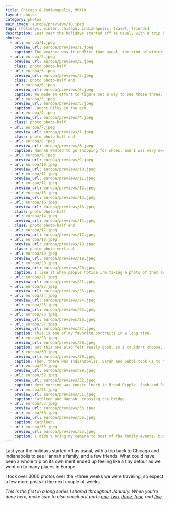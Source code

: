 ```yaml
---
title: Chicago & Indianapolis, MMXIX
layout: photos
category: photos
main_image: europa/previews/10.jpeg
tags: [holidays, winter, chicago, indianapolis, travel, friends]
description: Last year the holidays started off as usual, with a trip back to Chicago and Indianapolis to see Hannah’s family, and a few friends. What could have been a whole trip on its own merit ended up feeling like a tiny detour as we went on to many places in Europe.
photos:
  - url: europa/1.jpeg
    preview_url: europa/previews/1.jpeg
    caption: The weather was friendlier than usual, the kind of winter warmth that makes walking by Lake Michigan nice.
  - url: europa/2.jpeg
    preview_url: europa/previews/2.jpeg
    class: photo photo-half
  - url: europa/3.jpeg
    preview_url: europa/previews/3.jpeg
    class: photo photo-half end
  - url: europa/6.jpeg
    preview_url: europa/previews/6.jpeg
    caption: We made an effort to figure out a way to see these three. Same old.
  - url: europa/5.jpeg
    preview_url: europa/previews/5.jpeg
    caption: Caught Riley in the act.
  - url: europa/4.jpeg
    preview_url: europa/previews/4.jpeg
    class: photo photo-half
  - url: europa/7.jpeg
    preview_url: europa/previews/7.jpeg
    class: photo photo-half end
  - url: europa/8.jpeg
    preview_url: europa/previews/8.jpeg
    caption: Hannah wanted to go shopping for shoes, and I was very excited to try out my new 70-200 f/4 lens. Needless to say, I didn't go shopping. The light this morning was great.
  - url: europa/9.jpeg
    preview_url: europa/previews/9.jpeg
  - url: europa/10.jpeg
    preview_url: europa/previews/10.jpeg
  - url: europa/11.jpeg
    preview_url: europa/previews/11.jpeg
  - url: europa/12.jpeg
    preview_url: europa/previews/12.jpeg
  - url: europa/13.jpeg
    preview_url: europa/previews/13.jpeg
  - url: europa/16.jpeg
    preview_url: europa/previews/16.jpeg
    class: photo photo-half
  - url: europa/14.jpeg
    preview_url: europa/previews/14.jpeg
    class: photo photo-half end
  - url: europa/17.jpeg
    preview_url: europa/previews/17.jpeg
  - url: europa/18.jpeg
    preview_url: europa/previews/18.jpeg
    class: photo photo-vertical
  - url: europa/19.jpeg
    preview_url: europa/previews/19.jpeg
  - url: europa/20.jpeg
    preview_url: europa/previews/20.jpeg
    caption: I like it when people notice I'm taking a photo of them across the street, and don't shy away. This lens is not at all inconspicous.
  - url: europa/21.jpeg
    preview_url: europa/previews/21.jpeg
  - url: europa/23.jpeg
    preview_url: europa/previews/23.jpeg
  - url: europa/24.jpeg
    preview_url: europa/previews/24.jpeg
  - url: europa/25.jpeg
    preview_url: europa/previews/25.jpeg
  - url: europa/26.jpeg
    preview_url: europa/previews/26.jpeg
  - url: europa/27.jpeg
    preview_url: europa/previews/27.jpeg
    caption: This is one of my favorite portraits in a long time.
  - url: europa/28.jpeg
    preview_url: europa/previews/28.jpeg
    caption: But this one also felt really good, so I couldn't choose.
  - url: europa/30.jpeg
    preview_url: europa/previews/30.jpeg
    caption: Then, there was Indianapolis. Sarah and Gabbi took us to the Inferno Room, a Tiki bar. They told a bunch of high school stories that I couldn't relate to at all. It's strange how our daily experiences growing up can be so different and yet so similar.
  - url: europa/29.jpeg
    preview_url: europa/previews/29.jpeg
  - url: europa/32.jpeg
    preview_url: europa/previews/32.jpeg
    caption: Next morning was cousin lunch in Broad Ripple. Josh and Paul were wearing the same shirt. I'm confident it was on purpose. Of course, Matthew was [wearing shorts](https://www.theatlantic.com/family/archive/2020/01/why-some-kids-wear-shorts-all-winter/604633/).
  - url: europa/31.jpeg
    preview_url: europa/previews/31.jpeg
    caption: Kathleen and Hannah, crossing the bridge.
  - url: europa/33.jpeg
    preview_url: europa/previews/33.jpeg
  - url: europa/36.jpeg
    preview_url: europa/previews/36.jpeg
    caption: Kathleen.
  - url: europa/35.jpeg
    preview_url: europa/previews/35.jpeg
    caption: I didn't bring my camera to most of the family events, but I was there when they were looking for the beavers in the river.
---
```


Last year the holidays started off as usual, with a trip back to Chicago and Indianapolis to see Hannah's family, and a few friends. What could have been a whole trip on its own merit ended up feeling like a tiny detour as we went on to many places in Europe.

I took over 3000 photos over the ~three weeks we were traveling, so expect a few more posts in the next couple of weeks.

_This is the first in a long series I shared throughout January. When you're done here, make sure to also check out parts [one](/photos/2020/01/20/europa-i/), [two](/photos/2020/01/23/europa-ii/), [three](/photos/2020/01/25/europa-iii/), [four](/photos/2020/01/29/europa-iv), and [five](/photos/2020/01/30/europa-v)._
